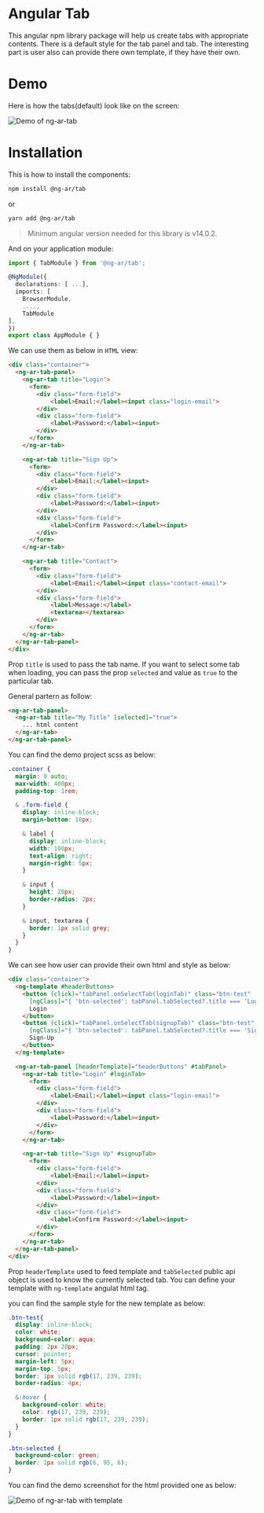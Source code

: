 # Angular Tab

This angular npm library package will help us create tabs with appropriate contents. There is a default style for the tab panel and tab. The interesting part is user also can provide there own template, if they have their own.


# Demo

Here is how the tabs(default) look like on the screen:

![Demo of ng-ar-tab](https://raw.githubusercontent.com/actionanand/ng-my-libraries/main/libs/tab/src/assets/images/tab.PNG)

# Installation

This is how to install the components:

```bash
npm install @ng-ar/tab
```

or 

```bash
yarn add @ng-ar/tab
```

> Minimum angular version needed for this library is v14.0.2.

And on your application module:

```ts
import { TabModule } from '@ng-ar/tab';

@NgModule({
  declarations: [ ...],
  imports: [
    BrowserModule,
    ....,
    TabModule
],
})
export class AppModule { }
```

We can use them as below in `HTML` view:

```html
<div class="container">
  <ng-ar-tab-panel>
    <ng-ar-tab title="Login">
      <form>
        <div class="form-field">
            <label>Email:</label><input class="login-email">
        </div>
        <div class="form-field">
            <label>Password:</label><input>
        </div>
      </form>
    </ng-ar-tab>

    <ng-ar-tab title="Sign Up">
      <form>
        <div class="form-field">
            <label>Email:</label><input>
        </div>
        <div class="form-field">
            <label>Password:</label><input>
        </div>
        <div class="form-field">
            <label>Confirm Password:</label><input>
        </div>
      </form>
    </ng-ar-tab>

    <ng-ar-tab title="Contact">
      <form>
        <div class="form-field">
            <label>Email:</label><input class="contact-email">
        </div>
        <div class="form-field">
            <label>Message:</label>
            <textarea></textarea>
        </div>
      </form>
    </ng-ar-tab>
  </ng-ar-tab-panel>
</div>
```

Prop `title` is used to pass the tab name. If you want to select some tab when loading, you can pass the prop `selected` and value as `true` to the particular tab.

General partern as follow:

```html
<ng-ar-tab-panel>
  <ng-ar-tab title="My Title" [selected]="true">
    ... html content
  </ng-ar-tab>
</ng-ar-tab-panel>
```

You can find the demo project scss as below:

```scss
.container {
  margin: 0 auto;
  max-width: 400px;
  padding-top: 1rem;

  & .form-field {
    display: inline-block;
    margin-bottom: 10px;

    & label {
      display: inline-block;
      width: 100px;
      text-align: right;
      margin-right: 5px;
    }

    & input {
      height: 20px;
      border-radius: 2px;
    }

    & input, textarea {
      border: 1px solid grey;
    }
  }
}
```

We can see how user can provide their own html and style as below:

```html
<div class="container">
  <ng-template #headerButtons>
    <button (click)="tabPanel.onSelectTab(loginTab)" class="btn-test" 
      [ngClass]="{ 'btn-selected': tabPanel.tabSelected?.title === 'Login' }">
      Login
    </button>
    <button (click)="tabPanel.onSelectTab(signupTab)" class="btn-test" 
      [ngClass]="{ 'btn-selected': tabPanel.tabSelected?.title === 'Sign Up' }">
      Sign-Up
    </button>
  </ng-template>

  <ng-ar-tab-panel [headerTemplate]="headerButtons" #tabPanel>
    <ng-ar-tab title="Login" #loginTab>
      <form>
        <div class="form-field">
            <label>Email:</label><input class="login-email">
        </div>
        <div class="form-field">
            <label>Password:</label><input>
        </div>
      </form>
    </ng-ar-tab>

    <ng-ar-tab title="Sign Up" #signupTab>
      <form>
        <div class="form-field">
            <label>Email:</label><input>
        </div>
        <div class="form-field">
            <label>Password:</label><input>
        </div>
        <div class="form-field">
            <label>Confirm Password:</label><input>
        </div>
      </form>
    </ng-ar-tab>
  </ng-ar-tab-panel>
</div>
```

Prop `headerTemplate` used to feed template and `tabSelected` public api object is used to know the currently selected tab. You can define your template with `ng-template` angulat html tag.

you can find the sample style for the new template as below:

```scss
.btn-test{
  display: inline-block;
  color: white;
  background-color: aqua;
  padding: 2px 20px;
  cursor: pointer;
  margin-left: 5px;
  margin-top: 5px;
  border: 1px solid rgb(17, 239, 239);
  border-radius: 4px;

  &:hover {
    background-color: white;
    color: rgb(17, 239, 239);
    border: 1px solid rgb(17, 239, 239);
  }
}

.btn-selected {
  background-color: green;
  border: 1px solid rgb(6, 95, 6);
}
```

You can find the demo screenshot for the html provided one as below:

![Demo of ng-ar-tab with template](https://raw.githubusercontent.com/actionanand/ng-my-libraries/main/libs/tab/src/assets/images/tab-with-template.PNG)
